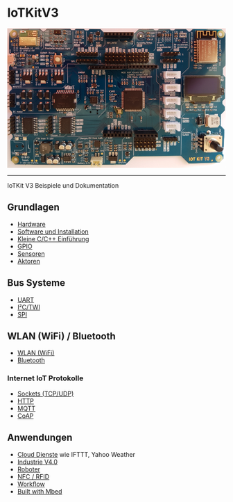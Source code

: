 IoTKitV3
========

![](images/IoTKit.png)

- - -

IoTKit V3 Beispiele und Dokumentation

## Grundlagen

* [Hardware](hw/)
* [Software und Installation](sw/)
* [Kleine C/C++ Einführung](ccpp/)
* [GPIO](gpio/)
* [Sensoren](sensors/)
* [Aktoren](actors/)

## Bus Systeme

* [UART](uart/)
* [I²C/TWI](i2c/)
* [SPI](spi/)

## WLAN (WiFi) / Bluetooth

* [WLAN (WiFi)](wlan/)
* [Bluetooth](bluetooth/)

### Internet IoT Protokolle

* [Sockets (TCP/UDP)](tcpip/)
* [HTTP](http/)
* [MQTT](mqtt/)
* [CoAP](coap/)

## Anwendungen

* [Cloud Dienste](cloud/) wie IFTTT, Yahoo Weather
* [Industrie V4.0](industrieV4/)
* [Roboter](roboter/)
* [NFC / RFID](rfid/)
* [Workflow](workflow/)
* [Built with Mbed](https://www.mbed.com/built-with-mbed/)
